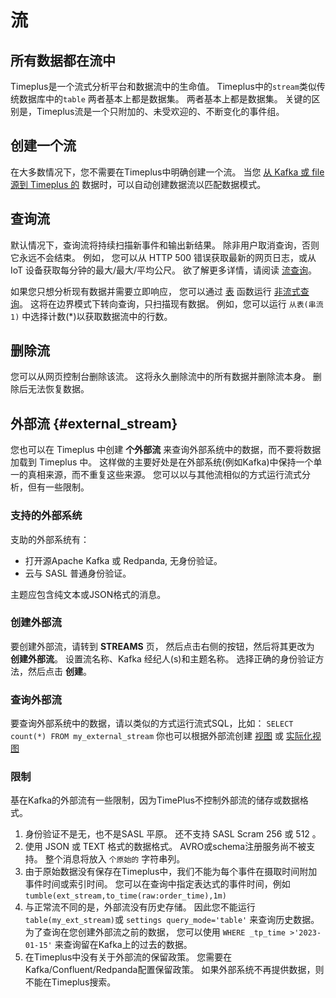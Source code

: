 # 流

## 所有数据都在流中

Timeplus是一个流式分析平台和数据流中的生命值。 Timeplus中的`stream`类似传统数据库中的`table` 两者基本上都是数据集。 两者基本上都是数据集。 关键的区别是，Timeplus流是一个只附加的、未受欢迎的、不断变化的事件组。



## 创建一个流

在大多数情况下，您不需要在Timeplus中明确创建一个流。 当您 [从 Kafka 或 file 源到 Timeplus 的](ingestion) 数据时，可以自动创建数据流以匹配数据模式。



## 查询流

默认情况下，查询流将持续扫描新事件和输出新结果。 除非用户取消查询，否则它永远不会结束。 例如， 您可以从 HTTP 500 错误获取最新的网页日志，或从 IoT 设备获取每分钟的最大/最大/平均公尺。 欲了解更多详情，请阅读 [流查询](stream-query)。

如果您只想分析现有数据并需要立即响应， 您可以通过 [表](functions#table) 函数运行 [非流式查询](history)。 这将在边界模式下转向查询，只扫描现有数据。 例如，您可以运行 `从表(串流1)` 中选择计数(*)以获取数据流中的行数。



## 删除流

您可以从网页控制台删除该流。 这将永久删除流中的所有数据并删除流本身。 删除后无法恢复数据。



## 外部流 {#external_stream}

您也可以在 Timeplus 中创建 **个外部流** 来查询外部系统中的数据，而不要将数据加载到 Timeplus 中。 这样做的主要好处是在外部系统(例如Kafka)中保持一个单一的真相来源，而不重复这些来源。 您可以以与其他流相似的方式运行流式分析，但有一些限制。

### 支持的外部系统

支助的外部系统有：

* 打开源Apache Kafka 或 Redpanda, 无身份验证。
* 云与 SASL 普通身份验证。

主题应包含纯文本或JSON格式的消息。

### 创建外部流

要创建外部流，请转到 **STREAMS** 页， 然后点击右侧的按钮，然后将其更改为 **创建外部流**。 设置流名称、Kafka 经纪人(s)和主题名称。 选择正确的身份验证方法，然后点击 **创建**。

### 查询外部流

要查询外部系统中的数据，请以类似的方式运行流式SQL，比如： `SELECT count(*) FROM my_external_stream` 你也可以根据外部流创建 [视图](view) 或 [实际化视图](view#materialized-view)

### 限制

基在Kafka的外部流有一些限制，因为TimePlus不控制外部流的储存或数据格式。

1. 身份验证不是无，也不是SASL 平原。 还不支持 SASL Scram 256 或 512 。
2. 使用 JSON 或 TEXT 格式的数据格式。 AVRO或schema注册服务尚不被支持。 整个消息将放入 `个原始的` 字符串列。
3. 由于原始数据没有保存在Timeplus中，我们不能为每个事件在摄取时间附加事件时间或索引时间。 您可以在查询中指定表达式的事件时间，例如 `tumble(ext_stream,to_time(raw:order_time),1m)`
4. 与正常流不同的是，外部流没有历史存储。 因此您不能运行 `table(my_ext_stream)`或 `settings query_mode='table'` 来查询历史数据。为了查询在您创建外部流之前的数据， 您可以使用 `WHERE _tp_time >'2023-01-15'` 来查询留在Kafka上的过去的数据。
5. 在Timeplus中没有关于外部流的保留政策。 您需要在Kafka/Confluent/Redpanda配置保留政策。 如果外部系统不再提供数据，则不能在Timeplus搜索。



